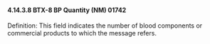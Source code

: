 #### 4.14.3.8 BTX-8 BP Quantity (NM) 01742

Definition: This field indicates the number of blood components or commercial products to which the message refers.
